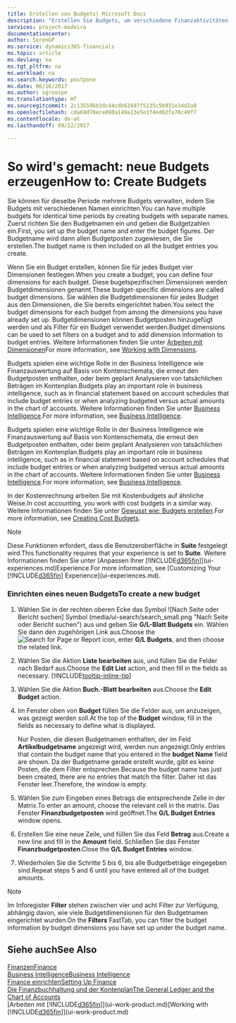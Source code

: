 ```yaml
---
title: Erstellen von Budgets| Microsoft Docs
description: "Erstellen Sie Budgets, um verschiedene Finanzaktivitäten zu prognostizieren und Dimensionen zu den einzelnen Intelligence-Zwecken zuzuordnen."
services: project-madeira
documentationcenter: 
author: SorenGP
ms.service: dynamics365-financials
ms.topic: article
ms.devlang: na
ms.tgt_pltfrm: na
ms.workload: na
ms.search.keywords: postpone
ms.date: 06/16/2017
ms.author: sgroespe
ms.translationtype: HT
ms.sourcegitcommit: 2c13559bb3dc44cdb61697f5135c5b931e34d2a8
ms.openlocfilehash: cda69d70ece090a149a13e5e1f4ed02fa70c49f7
ms.contentlocale: de-at
ms.lasthandoff: 09/22/2017

---
```

# <a name="how-to-create--budgets"></a><span data-ttu-id="a898f-103">So wird's gemacht: neue Budgets erzeugen</span><span class="sxs-lookup"><span data-stu-id="a898f-103">How to: Create  Budgets</span></span>
<span data-ttu-id="a898f-104">Sie können für dieselbe Periode mehrere Budgets verwalten, indem Sie Budgets mit verschiedenen Namen einrichten.</span><span class="sxs-lookup"><span data-stu-id="a898f-104">You can have multiple budgets for identical time periods by creating budgets with separate names.</span></span> <span data-ttu-id="a898f-105">Zuerst richten Sie den Budgetnamen ein und geben die Budgetzahlen ein.</span><span class="sxs-lookup"><span data-stu-id="a898f-105">First, you set up the budget name and enter the budget figures.</span></span> <span data-ttu-id="a898f-106">Der Budgetname wird dann allen Budgetposten zugewiesen, die Sie erstellen.</span><span class="sxs-lookup"><span data-stu-id="a898f-106">The budget name is then included on all the budget entries you create.</span></span>  

 <span data-ttu-id="a898f-107">Wenn Sie ein Budget erstellen, können Sie für jedes Budget vier Dimensionen festlegen.</span><span class="sxs-lookup"><span data-stu-id="a898f-107">When you create a budget, you can define four dimensions for each budget.</span></span> <span data-ttu-id="a898f-108">Diese bugetspezifischen Dimensionen werden Budgetdimensionen genannt.</span><span class="sxs-lookup"><span data-stu-id="a898f-108">These budget-specific dimensions are called budget dimensions.</span></span> <span data-ttu-id="a898f-109">Sie wählen die Budgetdimensionen für jedes Budget aus den Dimensionen, die Sie bereits eingerichtet haben.</span><span class="sxs-lookup"><span data-stu-id="a898f-109">You select the budget dimensions for each budget from among the dimensions you have already set up.</span></span> <span data-ttu-id="a898f-110">Budgetdimensionen können Budgetposten hinzugefügt werden und als Filter für ein Budget verwendet werden.</span><span class="sxs-lookup"><span data-stu-id="a898f-110">Budget dimensions can be used to set filters on a budget and to add dimension information to budget entries.</span></span> <span data-ttu-id="a898f-111">Weitere Informationen finden Sie unter [Arbeiten mit Dimensionen](finance-dimensions.md)</span><span class="sxs-lookup"><span data-stu-id="a898f-111">For more information, see [Working with Dimensions](finance-dimensions.md).</span></span>

 <span data-ttu-id="a898f-112">Budgets spielen eine wichtige Rolle in der Business Intelligence wie Finanzauswertung auf Basis von Kontenschemata, die erneut den Budgetposten enthalten, oder beim geplant Analysieren von tatsächlichen Beträgen im Kontenplan.</span><span class="sxs-lookup"><span data-stu-id="a898f-112">Budgets play an important role in business intelligence, such as in financial statement based on account schedules that include budget entries or when analyzing budgeted versus actual amounts in the chart of accounts.</span></span> <span data-ttu-id="a898f-113">Weitere Informationen finden Sie unter [Business Intelligence](bi.md).</span><span class="sxs-lookup"><span data-stu-id="a898f-113">For more information, see [Business Intelligence](bi.md).</span></span>

 <span data-ttu-id="a898f-114">Budgets spielen eine wichtige Rolle in der Business Intelligence wie Finanzauswertung auf Basis von Kontenschemata, die erneut den Budgetposten enthalten, oder beim geplant Analysieren von tatsächlichen Beträgen im Kontenplan.</span><span class="sxs-lookup"><span data-stu-id="a898f-114">Budgets play an important role in business intelligence, such as in financial statement based on account schedules that include budget entries or when analyzing budgeted versus actual amounts in the chart of accounts.</span></span> <span data-ttu-id="a898f-115">Weitere Informationen finden Sie unter [Business Intelligence](bi.md).</span><span class="sxs-lookup"><span data-stu-id="a898f-115">For more information, see [Business Intelligence](bi.md).</span></span>

<span data-ttu-id="a898f-116">In der Kostenrechnung arbeiten Sie mit Kostenbudgets auf ähnliche Weise.</span><span class="sxs-lookup"><span data-stu-id="a898f-116">In cost accounting, you work with cost budgets in a similar way.</span></span> <span data-ttu-id="a898f-117">Weitere Informationen finden Sie unter [Gewusst wie: Budgets erstellen](finance-create-cost-budgets.md).</span><span class="sxs-lookup"><span data-stu-id="a898f-117">For more information, see [Creating Cost Budgets](finance-create-cost-budgets.md).</span></span>    

 > [!NOTE]  
>   <span data-ttu-id="a898f-118">Diese Funktionen erfordert, dass die Benutzeroberfläche in **Suite** festgelegt wird.</span><span class="sxs-lookup"><span data-stu-id="a898f-118">This functionality requires that your experience is set to **Suite**.</span></span> <span data-ttu-id="a898f-119">Weitere Informationen finden Sie unter [Anpassen Ihrer [!INCLUDE[d365fin](includes/d365fin_md.md)]](ui-experiences.md)Experience.</span><span class="sxs-lookup"><span data-stu-id="a898f-119">For more information, see [Customizing Your [!INCLUDE[d365fin](includes/d365fin_md.md)] Experience](ui-experiences.md).</span></span>  

### <a name="to-create-a-new-budget"></a><span data-ttu-id="a898f-120">Einrichten eines neuen Budgets</span><span class="sxs-lookup"><span data-stu-id="a898f-120">To create a new budget</span></span>  

1. <span data-ttu-id="a898f-121">Wählen Sie in der rechten oberen Ecke das Symbol ![Nach Seite oder Bericht suchen] Symbol (media/ui-search/search_small.png "Nach Seite oder Bericht suchen") aus und geben Sie **G/L-Blatt Budgets** ein. Wählen Sie dann den zugehörigen Link aus.</span><span class="sxs-lookup"><span data-stu-id="a898f-121">Choose the ![Search for Page or Report](media/ui-search/search_small.png "Search for Page or Report icon") icon, enter **G/L Budgets**, and then choose the related link.</span></span>  
2. <span data-ttu-id="a898f-122">Wählen Sie die Aktion **Liste bearbeiten** aus, und füllen Sie die Felder nach Bedarf aus.</span><span class="sxs-lookup"><span data-stu-id="a898f-122">Choose the **Edit List** action, and then fill in the fields as necessary.</span></span> [!INCLUDE[tooltip-inline-tip](includes/tooltip-inline-tip_md.md)]  
3. <span data-ttu-id="a898f-123">Wählen Sie die Aktion **Buch.-Blatt bearbeiten** aus.</span><span class="sxs-lookup"><span data-stu-id="a898f-123">Choose the **Edit Budget** action.</span></span>
4. <span data-ttu-id="a898f-124">Im Fenster oben von **Budget** füllen Sie die Felder aus, um anzuzeigen, was gezeigt werden soll.</span><span class="sxs-lookup"><span data-stu-id="a898f-124">At the top of the **Budget** window, fill in the fields as necessary to define what is displayed.</span></span>  

    <span data-ttu-id="a898f-125">Nur Posten, die diesen Budgetnamen enthalten, der im Feld **Artikelbudgetname** angezeigt wird, werden nun angezeigt.</span><span class="sxs-lookup"><span data-stu-id="a898f-125">Only entries that contain the budget name that you entered in the **budget Name** field are shown.</span></span> <span data-ttu-id="a898f-126">Da der Budgetname gerade erstellt wurde, gibt es keine Posten, die dem Filter entsprechen.</span><span class="sxs-lookup"><span data-stu-id="a898f-126">Because the budget name has just been created, there are no entries that match the filter.</span></span> <span data-ttu-id="a898f-127">Daher ist das Fenster leer.</span><span class="sxs-lookup"><span data-stu-id="a898f-127">Therefore, the window is empty.</span></span>  
5. <span data-ttu-id="a898f-128">Wählen Sie zum Eingeben eines Betrags die entsprechende Zelle in der Matrix.</span><span class="sxs-lookup"><span data-stu-id="a898f-128">To enter an amount, choose the relevant cell in the matrix.</span></span> <span data-ttu-id="a898f-129">Das Fenster **Finanzbudgetposten** wird geöffnet.</span><span class="sxs-lookup"><span data-stu-id="a898f-129">The **G/L Budget Entries** window opens.</span></span>  
6. <span data-ttu-id="a898f-130">Erstellen Sie eine neue Zeile, und füllen Sie das Feld **Betrag** aus.</span><span class="sxs-lookup"><span data-stu-id="a898f-130">Create a new line and fill in the **Amount** field.</span></span> <span data-ttu-id="a898f-131">Schließen Sie das Fenster **Finanzbudgetposten**.</span><span class="sxs-lookup"><span data-stu-id="a898f-131">Close the **G/L Budget Entries** window.</span></span>  
7. <span data-ttu-id="a898f-132">Wiederholen Sie die Schritte 5 bis 6, bis alle Budgetbeträge eingegeben sind.</span><span class="sxs-lookup"><span data-stu-id="a898f-132">Repeat steps 5 and 6 until you have entered all of the budget amounts.</span></span>  

> [!NOTE]  
>  <span data-ttu-id="a898f-133">Im Inforegister  **Filter** stehen zwischen vier und acht Filter zur Verfügung, abhängig davon, wie viele  Budgetdimensionen für den Budgetnamen eingerichtet wurden.</span><span class="sxs-lookup"><span data-stu-id="a898f-133">On the **Filters** FastTab, you can filter the budget information by budget dimensions you have set up under the budget name.</span></span>   

## <a name="see-also"></a><span data-ttu-id="a898f-134">Siehe auch</span><span class="sxs-lookup"><span data-stu-id="a898f-134">See Also</span></span>
[<span data-ttu-id="a898f-135">Finanzen</span><span class="sxs-lookup"><span data-stu-id="a898f-135">Finance</span></span>](finance.md)  
[<span data-ttu-id="a898f-136">Business Intelligence</span><span class="sxs-lookup"><span data-stu-id="a898f-136">Business Intelligence</span></span>](bi.md)  
[<span data-ttu-id="a898f-137">Finance einrichten</span><span class="sxs-lookup"><span data-stu-id="a898f-137">Setting Up Finance</span></span>](finance-setup-finance.md)  
[<span data-ttu-id="a898f-138">Die Finanzbuchhaltung und der Kontenplan</span><span class="sxs-lookup"><span data-stu-id="a898f-138">The General Ledger and the Chart of Accounts</span></span>](finance-general-ledger.md)  
<span data-ttu-id="a898f-139">[Arbeiten mit [!INCLUDE[d365fin](includes/d365fin_md.md)]](ui-work-product.md)</span><span class="sxs-lookup"><span data-stu-id="a898f-139">[Working with [!INCLUDE[d365fin](includes/d365fin_md.md)]](ui-work-product.md)</span></span>  

